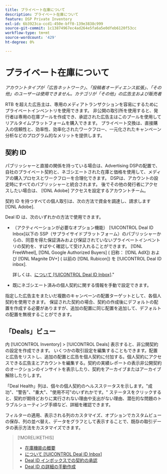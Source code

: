 ```yaml
---
title: プライベート在庫について
description: プライベート在庫について
feature: DSP Private Inventory
exl-id: 6b3923ca-ccd1-450e-bff0-139e3838c999
source-git-commit: 1c13874967ec4ad264e5fa6a5e0dfeb6120f53cc
workflow-type: tm+mt
source-wordcount: '429'
ht-degree: 0%

---
```


# プライベート在庫について

*アカウントタイプが「広告ネットワーク」、「投稿者オーディエンス拡張」、「その他」のユーザーは使用できません。カテゴリが「その他」の広告主および販売者*

RTB を超えた広告主は、専用のメディアトランザクションを容易にするためにプライベートインベントリを使用できます。 非公開の取引所を使用すると、発行者は専用の在庫プールを作成でき、承認された広告主はこのプールを使用してリアルタイムプラットフォームを購入できます。 プライベート交換は、直接購入の信頼性と、効率性、効率化されたワークフロー、一元化されたキャンペーン分析などのプログラム的なメリットを提供します。

## 契約 ID

パブリッシャーと直接の関係を持っている場合は、Advertising DSPの配置で、自社のプライベート契約と、ネゴシエートされた在庫と価格を使用して、メディアの購入プロセスとワークフローを合理化できます。 DSPは、アカウントの設定時にすべてのパブリッシャーと統合されます。 後でその他の発行者にアクセスしたい場合は、 [!DNL Adobe] アクセスを設定するアカウントチーム。 <!-- + sentence from Ramey? (no longer here) about how we certify the publishers -->

契約 ID を持つすべての個人取引は、次の方法で資金を調達し、請求します [!DNL Adobe].

Deal ID は、次のいずれかの方法で使用できます。

* （アクティベーションが必要なオプション機能） [!UICONTROL Deal ID Inbox]以下の SSP（サプライサイドプラットフォーム）のパブリッシャーからの、同意を得た保証済みおよび保証されていないプライベートインベントリの契約を、すばやく確認して受け入れることができます。 [!DNL FreeWheel], [!DNL Google Authorized Buyers] ( 旧称： [!DNL AdX]) および [!DNL Magnite DV+] ( 以前の [!DNL Rubicon]) を [!UICONTROL Deal ID inbox].

   詳しくは、[について [!UICONTROL Deal ID Inbox]](deal-id-inbox-about.md).&quot;

* 既にネゴシエート済みの個人契約に関する情報を手動で設定できます。

指定した広告主をまたいだ複数のキャンペーンの配置ターゲットとして、各個人契約を使用できます。 保証された契約の場合、契約の作成後にデフォルトの配置を作成する必要がありますが、追加の配置に同じ配置を追加して、デフォルトの配置を無視することができます。

## 「Deals」ビュー

内 [!UICONTROL Inventory] > [!UICONTROL Deals] 表示すると、非公開契約の設定を作成できます。 いくつかの取引設定を編集することもできます。配置と広告をリストし、追加の配置と広告を個人契約に付加する。個人契約にアクセスできる広告主とアカウントを編集する。契約の実績レポートの表示非公開契約のオークションのインサイトを表示したり、契約をアーカイブまたはアーカイブ解除したりします。<!-- ; or edit the attribute tags for a deal -->

「Deal Health」列は、個々の個人契約のヘルスステータスを示します。&quot;成功&quot;、&quot;警告&quot;、&quot;重大&quot;、&quot;使用不可&quot;のいずれかです。&quot; ステータスをクリックすると、契約が期待どおりに実行されない理由や支出がない理由、潜在的な問題のトラブルシューティング手順など、詳細を確認できます。

フィルターの適用、表示される列のカスタマイズ、オプションでカスタムビューの保存、列の並べ替え、データをグラフとして表示することで、既存の取引データの表示方法をカスタマイズできます。

>[!MORELIKETHIS]
>
>* [在庫機能の概要](/help/dsp/inventory/inventory-overview.md)
>* [について [!UICONTROL Deal ID Inbox]](/help/dsp/inventory/deal-id-inbox-about.md)
>* [Deal ID インボックスでの契約の承認](deal-id-inbox-accept.md)
>* [Deal ID の詳細の手動作成](deal-id-create.md)

